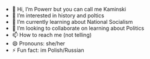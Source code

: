 - 👋 Hi, I’m Powerr but you can call me Kaminski
- 👀 I’m interested in history and poltics
- 🌱 I’m currently learning about National Socialism
- 💞️ I’m looking to collaborate on learning about Politics
- 📫 How to reach me (not telling)
- 😄 Pronouns: she/her
- ⚡ Fun fact: im Polish/Russian

<!---
PowerrtheKaminski/PowerrtheKaminski is a ✨ special ✨ repository because its `README.md` (this file) appears on your GitHub profile.
You can click the Preview link to take a look at your changes.
--->
